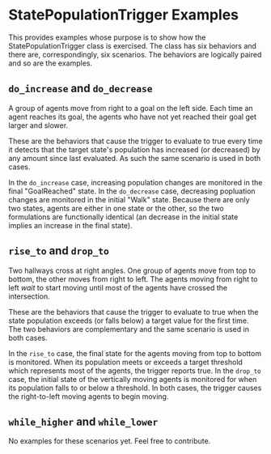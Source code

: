 # StatePopulationTrigger Examples

This provides examples whose purpose is to show how the StatePopulationTrigger class is exercised.
The class has six behaviors and there are, correspondingly, six scenarios. The behaviors are 
logically paired and so are the examples.

## `do_increase` and `do_decrease`

A group of agents move from right to a goal on the left side. Each time an agent reaches its goal,
the agents who have not yet reached their goal get larger and slower.

These are the behaviors that cause the trigger to evaluate to true every time it detects that the
target state's population has increased (or decreased) by any amount since last evaluated. As such
the same scenario is used in both cases. 

In the `do_increase` case, increasing population changes are monitored in the final "GoalReached"
state. In the `do_decrease` case, decreasing popluation changes are monitored in the initial "Walk"
state. Because there are only two states, agents are either in one state or the other, so the two
formulations are functionally identical (an decrease in the initial state implies an increase in the
final state).

## `rise_to` and `drop_to`

Two hallways cross at right angles. One group of agents move from top to bottom, the other moves
from right to left. The agents moving from right to left _wait_ to start moving until most of the
agents have crossed the intersection.

These are the behaviors that cause the trigger to evaluate to true when the state population
exceeds (or falls below) a target value for the first time. The two behaviors are complementary and
the same scenario is used in both cases.

In the `rise_to` case, the final state for the agents moving from top to bottom is monitored. When
its population meets or exceeds a target threshold which represents most of the agents, the trigger
reports true. In the `drop_to` case, the initial state of the vertically moving agents is monitored
for when its population falls to or below a threshold. In both cases, the trigger causes the
right-to-left moving agents to begin moving.

## `while_higher` and `while_lower`

No examples for these scenarios yet. Feel free to contribute.
